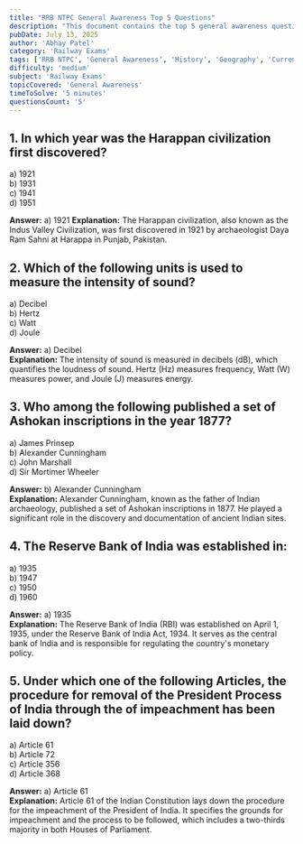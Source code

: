```yaml
---
title: "RRB NTPC General Awareness Top 5 Questions"
description: "This document contains the top 5 general awareness questions for RRB NTPC exams, which are curated from various sources."
pubDate: July 13, 2025
author: 'Abhay Patel'
category: 'Railway Exams'
tags: ['RRB NTPC', 'General Awareness', 'History', 'Geography', 'Current Affairs']
difficulty: 'medium'
subject: 'Railway Exams'
topicCovered: 'General Awareness'
timeToSolve: '5 minutes'
questionsCount: '5'
---
```


## 1. In which year was the Harappan civilization first discovered?
a) 1921  
b) 1931  
c) 1941  
d) 1951

**Answer:** a) 1921
**Explanation:** The Harappan civilization, also known as the Indus Valley Civilization, was first discovered in 1921 by archaeologist Daya Ram Sahni at Harappa in Punjab, Pakistan.

## 2. Which of the following units is used to measure the intensity of sound?
a) Decibel  
b) Hertz  
c) Watt  
d) Joule  

**Answer:** a) Decibel  
**Explanation:** The intensity of sound is measured in decibels (dB), which quantifies the loudness of sound. Hertz (Hz) measures frequency, Watt (W) measures power, and Joule (J) measures energy.

## 3. Who among the following published a set of Ashokan inscriptions in the year 1877?
a) James Prinsep  
b) Alexander Cunningham  
c) John Marshall  
d) Sir Mortimer Wheeler

**Answer:** b) Alexander Cunningham  
**Explanation:** Alexander Cunningham, known as the father of Indian archaeology, published a set of Ashokan inscriptions in 1877. He played a significant role in the discovery and documentation of ancient Indian sites.

## 4. The Reserve Bank of India was established in:
a) 1935  
b) 1947  
c) 1950  
d) 1960

**Answer:** a) 1935  
**Explanation:** The Reserve Bank of India (RBI) was established on April 1, 1935, under the Reserve Bank of India Act, 1934. It serves as the central bank of India and is responsible for regulating the country's monetary policy.

## 5. Under which one of the following Articles, the procedure for removal of the President Process of India through the of impeachment has been laid down?
a) Article 61  
b) Article 72  
c) Article 356  
d) Article 368  

**Answer:** a) Article 61  
**Explanation:** Article 61 of the Indian Constitution lays down the procedure for the impeachment of the President of India. It specifies the grounds for impeachment and the process to be followed, which includes a two-thirds majority in both Houses of Parliament.